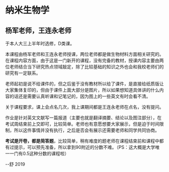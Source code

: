 # 纳米生物学

## 杨军老师，王连永老师

于本人大三上半年时选修，D类课。

本课程由杨军老师和王连永老师授课，两位老师都是做生物材料方面相关研究的。在课程内容方面，由于这是一门新开的课程，没有完备的教材，授课内容主要由两位老师结合当下研究热点领域敲定，除了比较基础的知识之外也会和我校老师们的研究有一定联系。

老师起初是说不给课件的，但之后鉴于没有教材所以给了课件，是直接给纸质版让大家集体复印的，但由于课件上面大部分是图片，所以如果想知道具体讲的什么内容的话还是需要认真听课和记笔记的，因为图上的一些英文有时会看不清。

关于课程要求，课上会点名几次，我上课期间都是王连永老师在点名，没有提问。

作业是针对英文文献写一篇报道（主要也就是翻译摘要、结论以及图注部分），在考试周结束前上交即可，比较简单。老师也有意愿想要大家展示，但是迫于时间限制，所以这件事情并没有执行，之后是否会有展示还需要老师和同学共同协商。

**考试是开卷，都是简答题**，比较简单，稍有难度的题老师在课程结束前和课程中都有过提示，可以预先准备，所以拿到90附近的分数不难。（PS：这大概是大学唯一一门有0.5这种分数的课程啦）

--舒 2019